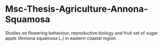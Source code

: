 # Msc-Thesis-Agriculture-Annona-Squamosa
Studies on flowering behaviour, reproductive biology and fruit set of sugar apple (Annona squamosa L.) in eastern coastal region
